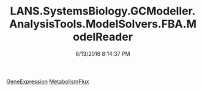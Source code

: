 ﻿---
title: LANS.SystemsBiology.GCModeller.AnalysisTools.ModelSolvers.FBA.ModelReader
date: 6/13/2016 8:14:37 PM
---

[GeneExpression](T-LANS.SystemsBiology.GCModeller.AnalysisTools.ModelSolvers.FBA.ModelReader.GeneExpression.html)
[MetabolismFlux](T-LANS.SystemsBiology.GCModeller.AnalysisTools.ModelSolvers.FBA.ModelReader.MetabolismFlux.html)
